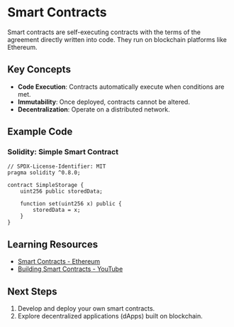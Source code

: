 # Smart Contracts

Smart contracts are self-executing contracts with the terms of the agreement directly written into code. They run on blockchain platforms like Ethereum.

## Key Concepts
- **Code Execution**: Contracts automatically execute when conditions are met.
- **Immutability**: Once deployed, contracts cannot be altered.
- **Decentralization**: Operate on a distributed network.

## Example Code
### Solidity: Simple Smart Contract
```solidity
// SPDX-License-Identifier: MIT
pragma solidity ^0.8.0;

contract SimpleStorage {
    uint256 public storedData;

    function set(uint256 x) public {
        storedData = x;
    }
}
```

## Learning Resources

- [Smart Contracts - Ethereum](https://ethereum.org/en/developers/docs/smart-contracts/)
- [Building Smart Contracts - YouTube](https://www.youtube.com/watch?v=Z2qv2hmKLYs)

## Next Steps

1. Develop and deploy your own smart contracts.
2. Explore decentralized applications (dApps) built on blockchain.
